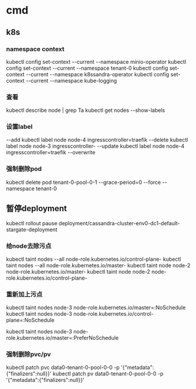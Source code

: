 
# cmd

## k8s

### namespace context

kubectl config set-context --current --namespace minio-operator
kubectl config set-context --current --namespace tenant-0
kubectl config set-context --current --namespace k8ssandra-operator
kubectl config set-context --current --namespace kube-logging



### 查看

kubectl  describe  node | grep Ta
kubectl get nodes  --show-labels

### 设置label

--add
kubectl label node node-4 ingresscontroller=traefik
--delete
kubectl label node node-3 ingresscontroller-
--update 
kubectl label node node-4 ingresscontroller=traefik --overwrite

### 强制删除pod
kubectl delete pod tenant-0-pool-0-1  --grace-period=0 --force --namespace tenant-0

## 暂停deployment

kubectl rollout pause deployment/cassandra-cluster-env0-dc1-default-stargate-deployment

### 给node去除污点

kubectl taint nodes --all node-role.kubernetes.io/control-plane- 
kubectl taint nodes --all node-role.kubernetes.io/master-
kubectl taint node node-2 node-role.kubernetes.io/master-
kubectl taint node node-2 node-role.kubernetes.io/control-plane-

### 重新加上污点

kubectl taint nodes node-3 node-role.kubernetes.io/master=:NoSchedule
kubectl taint nodes node-3 node-role.kubernetes.io/control-plane=:NoSchedule

kubectl taint nodes node-3 node-role.kubernetes.io/master=:PreferNoSchedule

### 强制删除pvc/pv

kubectl patch pvc data0-tenant-0-pool-0-0 -p '{"metadata":{"finalizers":null}}'
kubectl patch pv data0-tenant-0-pool-0-0 -p '{"metadata":{"finalizers":null}}'






